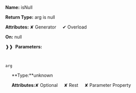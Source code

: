 **Name:** isNull

**Return Type:** arg is null

**Attributes:** ✘ Generator&nbsp;&nbsp;&nbsp;&nbsp;&nbsp;✔ Overload

**On:** null

❱❱&nbsp;&nbsp;**Parameters:**

&nbsp;&nbsp;&nbsp;&nbsp;&nbsp;
```
arg
```

&nbsp;&nbsp;&nbsp;&nbsp;&nbsp;**Type:**unknown

&nbsp;&nbsp;&nbsp;&nbsp;&nbsp;**Attributes:**✘ Optional&nbsp;&nbsp;&nbsp;&nbsp;&nbsp;✘ Rest&nbsp;&nbsp;&nbsp;&nbsp;&nbsp;✘ Parameter Property

